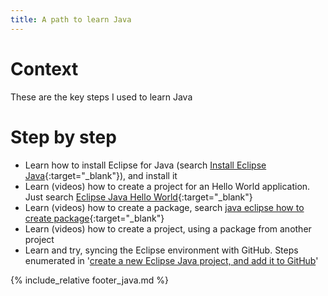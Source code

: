 ```yaml
---
title: A path to learn Java
---
```

# Context
These are the key steps I used to learn Java

# Step by step
* Learn how to install Eclipse for Java (search [Install Eclipse Java](https://www.google.com/search?q=install+eclipse+java){:target="_blank"}), and install it
* Learn (videos) how to create a project for an Hello World application. Just search [Eclipse Java Hello World](https://www.google.com/search?q=eclipse+java+hello+world){:target="_blank"}
* Learn (videos) how to create a package, search [java eclipse how to create package](https://www.google.com/search?q=java+eclipse+how+to+create+package){:target="_blank"}
* Learn (videos) how to create a project, using a package from another project
* Learn and try, syncing the Eclipse environment with GitHub. Steps enumerated in '[create a new Eclipse Java project, and add it to GitHub](eclipse-new-plus-github.md)'


{% include_relative footer_java.md %}
